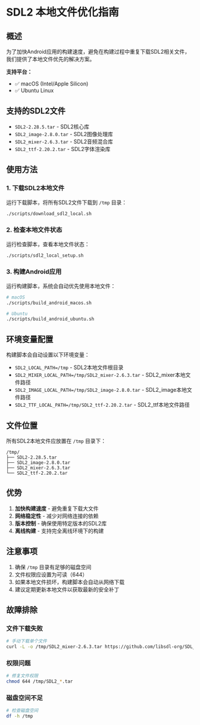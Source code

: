 # SDL2 本地文件优化指南

## 概述

为了加快Android应用的构建速度，避免在构建过程中重复下载SDL2相关文件，我们提供了本地文件优先的解决方案。

**支持平台：**
- ✅ macOS (Intel/Apple Silicon)
- ✅ Ubuntu Linux

## 支持的SDL2文件

- `SDL2-2.28.5.tar` - SDL2核心库
- `SDL2_image-2.8.0.tar` - SDL2图像处理库
- `SDL2_mixer-2.6.3.tar` - SDL2音频混合库
- `SDL2_ttf-2.20.2.tar` - SDL2字体渲染库

## 使用方法

### 1. 下载SDL2本地文件

运行下载脚本，将所有SDL2文件下载到 `/tmp` 目录：

```bash
./scripts/download_sdl2_local.sh
```

### 2. 检查本地文件状态

运行检查脚本，查看本地文件状态：

```bash
./scripts/sdl2_local_setup.sh
```

### 3. 构建Android应用

运行构建脚本，系统会自动优先使用本地文件：

```bash
# macOS
./scripts/build_android_macos.sh

# Ubuntu
./scripts/build_android_ubuntu.sh
```

## 环境变量配置

构建脚本会自动设置以下环境变量：

- `SDL2_LOCAL_PATH=/tmp` - SDL2本地文件根目录
- `SDL2_MIXER_LOCAL_PATH=/tmp/SDL2_mixer-2.6.3.tar` - SDL2_mixer本地文件路径
- `SDL2_IMAGE_LOCAL_PATH=/tmp/SDL2_image-2.8.0.tar` - SDL2_image本地文件路径
- `SDL2_TTF_LOCAL_PATH=/tmp/SDL2_ttf-2.20.2.tar` - SDL2_ttf本地文件路径

## 文件位置

所有SDL2本地文件应放置在 `/tmp` 目录下：

```
/tmp/
├── SDL2-2.28.5.tar
├── SDL2_image-2.8.0.tar
├── SDL2_mixer-2.6.3.tar
└── SDL2_ttf-2.20.2.tar
```

## 优势

1. **加快构建速度** - 避免重复下载大文件
2. **网络稳定性** - 减少对网络连接的依赖
3. **版本控制** - 确保使用特定版本的SDL2库
4. **离线构建** - 支持完全离线环境下的构建

## 注意事项

1. 确保 `/tmp` 目录有足够的磁盘空间
2. 文件权限应设置为可读（644）
3. 如果本地文件损坏，构建脚本会自动从网络下载
4. 建议定期更新本地文件以获取最新的安全补丁

## 故障排除

### 文件下载失败
```bash
# 手动下载单个文件
curl -L -o /tmp/SDL2_mixer-2.6.3.tar https://github.com/libsdl-org/SDL_mixer/releases/download/release-2.6.3/SDL2_mixer-2.6.3.tar.gz
```

### 权限问题
```bash
# 修复文件权限
chmod 644 /tmp/SDL2_*.tar
```

### 磁盘空间不足
```bash
# 检查磁盘空间
df -h /tmp
``` 